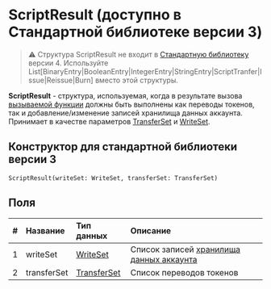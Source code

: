 # ScriptResult (доступно в Стандартной библиотеке версии 3)

> :warning: Структура ScriptResult не входит в [Стандартную библиотеку](/ru/ride/script/standard-library) версии 4. Используйте List[BinaryEntry|BooleanEntry|IntegerEntry|StringEntry|ScriptTranfer|Issue|Reissue|Burn] вместо этой структуры.

**ScriptResult** - cтруктура, используемая, когда в результате вызова [вызываемой функции](/ru/ride/v4/functions/callable-function) должны быть выполнены как переводы токенов, так и добавление/изменение записей хранилища данных аккаунта. Принимает в качестве параметров [TransferSet](/ru/ride/v4/structures/script-results/transfer-set) и [WriteSet](/ru/ride/v4/structures/script-results/write-set).

## Конструктор для стандартной библиотеки версии 3

``` ride
ScriptResult(writeSet: WriteSet, transferSet: TransferSet)
```

## Поля

|   #   | Название | Тип данных | Описание |
| :--- | :--- | :--- | :--- |
| 1 | writeSet | [WriteSet](/ru/ride/v4/structures/script-results/write-set) | Список записей [хранилища данных аккаунта](/ru/blockchain/account/account-data-storage) |
| 2 | transferSet | [TransferSet](/ru/ride/v4/structures/script-results/transfer-set) | Список переводов токенов |
